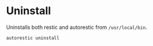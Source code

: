 # Uninstall

Uninstalls both restic and autorestic from `/usr/local/bin`.

```bash
autorestic uninstall
```
